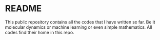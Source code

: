 # README
This public repository contains all the codes that I have written so far. Be it molecular dynamics or machine learning or even simple mathematics. All codes find their home in this repo.
